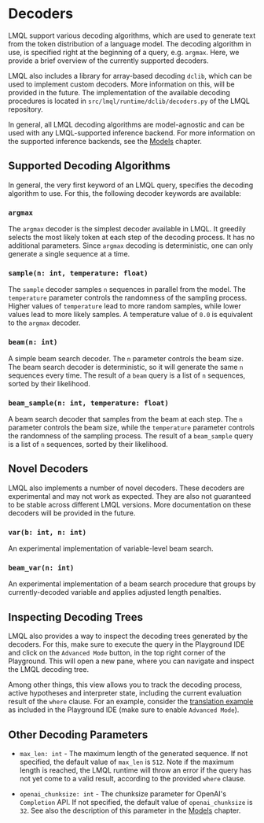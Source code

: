 # Decoders

LMQL support various decoding algorithms, which are used to generate text from the token distribution of a language model. The decoding algorithm in use, is specified right at the beginning of a query, e.g. `argmax`. Here, we provide a brief overview of the currently supported decoders.

LMQL also includes a library for array-based decoding `dclib`, which can be used to implement custom decoders. More information on this, will be provided in the future. The implementation of the available decoding procedures is located in `src/lmql/runtime/dclib/decoders.py` of the LMQL repository.

In general, all LMQL decoding algorithms are model-agnostic and can be used with any LMQL-supported inference backend. For more information on the supported inference backends, see the [Models](./models.md) chapter.

## Supported Decoding Algorithms

In general, the very first keyword of an LMQL query, specifies the decoding algorithm to use. For this, the following decoder keywords are available:

### `argmax`

The `argmax` decoder is the simplest decoder available in LMQL. It greedily selects the most likely token at each step of the decoding process. It has no additional parameters. Since `argmax` decoding is deterministic, one can only generate a single sequence at a time.

### `sample(n: int, temperature: float)`

The `sample` decoder samples `n` sequences in parallel from the model. The `temperature` parameter controls the randomness of the sampling process. Higher values of `temperature` lead to more random samples, while lower values lead to more likely samples. A temperature value of `0.0` is equivalent to the `argmax` decoder.

### `beam(n: int)`

A simple beam search decoder. The `n` parameter controls the beam size. The beam search decoder is deterministic, so it will generate the same `n` sequences every time. The result of a `beam` query is a list of `n` sequences, sorted by their likelihood.

### `beam_sample(n: int, temperature: float)`

A beam search decoder that samples from the beam at each step. The `n` parameter controls the beam size, while the `temperature` parameter controls the randomness of the sampling process. The result of a `beam_sample` query is a list of `n` sequences, sorted by their likelihood.

## Novel Decoders

LMQL also implements a number of novel decoders. These decoders are experimental and may not work as expected. They are also not guaranteed to be stable across different LMQL versions. More documentation on these decoders will be provided in the future.

### `var(b: int, n: int)`

An experimental implementation of variable-level beam search.

### `beam_var(n: int)`

An experimental implementation of a beam search procedure that groups by currently-decoded variable and applies adjusted length penalties.

## Inspecting Decoding Trees

LMQL also provides a way to inspect the decoding trees generated by the decoders. For this, make sure to execute the query in the Playground IDE and click on the `Advanced Mode` button, in the top right corner of the Playground. This will open a new pane, where you can navigate and inspect the LMQL decoding tree.

Among other things, this view allows you to track the decoding process, active hypotheses and interpreter state, including the current evaluation result of the `where` clause. For an example, consider the [translation example](https://lmql.ai/playground/#translation) as included in the Playground IDE (make sure to enable `Advanced Mode`).


## Other Decoding Parameters

* `max_len: int` - The maximum length of the generated sequence. If not specified, the default value of `max_len` is `512`. Note if the maximum length is reached, the LMQL runtime will throw an error if the query has not yet come to a valid result, according to the provided `where` clause.

* `openai_chunksize: int` - The chunksize parameter for OpenAI's `Completion` API. If not specified, the default value of `openai_chunksize` is `32`. See also the description of this parameter in the [Models](models.md#configuring-speculative-openai-api-use) chapter.